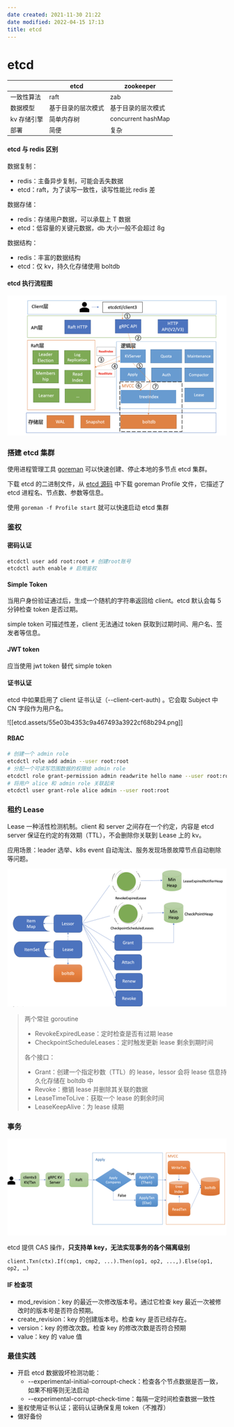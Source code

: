 ```yaml
---
date created: 2021-11-30 21:22
date modified: 2022-04-15 17:13
title: etcd
---
```

# etcd

|            | etcd               | zookeeper          |
| ---------- | ------------------ | ------------------ |
| 一致性算法 | raft               | zab                |
| 数据模型   | 基于目录的层次模式 | 基于目录的层次模式 |
| kv 存储引擎 | 简单内存树         | concurrent hashMap |
| 部署       | 简便               | 复杂               |

#### etcd 与 redis 区别

数据复制：

- redis：主备异步复制，可能会丢失数据
- etcd：raft，为了读写一致性，读写性能比 redis 差

数据存储：

- redis：存储用户数据，可以承载上 T 数据
- etcd：低容量的关键元数据，db 大小一般不会超过 8g

数据结构：

- redis：丰富的数据结构
- etcd：仅 kv，持久化存储使用 boltdb

#### etcd 执行流程图

![](etcd.assets/457db2c506135d5d29a93ef0bd97e4bb.png)

### 搭建 etcd 集群

使用进程管理工具 [goreman](https://github.com/mattn/goreman) 可以快速创建、停止本地的多节点 etcd 集群。

下载 etcd 的二进制文件，从 [etcd 源码](https://github.com/etcd-io/etcd/blob/v3.4.9/Procfile) 中下载 goreman Profile 文件，它描述了 etcd 进程名、节点数、参数等信息。

使用 `goreman -f Profile start` 就可以快速启动 etcd 集群



### 鉴权

#### 密码认证

```bash
etcdctl user add root:root # 创建root账号
etcdctl auth enable # 启用鉴权
```

#### Simple Token

当用户身份验证通过后，生成一个随机的字符串返回给 client。etcd 默认会每 5 分钟检查 token 是否过期。

simple token 可描述性差，client 无法通过 token 获取到过期时间、用户名、签发者等信息。

#### JWT token

应当使用 jwt token 替代 simple token

#### 证书认证

etcd 中如果启用了 client 证书认证（--client-cert-auth) 。它会取 Subject 中 CN 字段作为用户名。

![[etcd.assets/55e03b4353c9a467493a3922cf68b294.png]]

#### RBAC

```bash
# 创建一个 admin role
etcdctl role add admin --user root:root
# 分配一个可读写范围数据的权限给 admin role
etcdctl role grant-permission admin readwrite hello name --user root:root
# 将用户 alice 和 admin role 关联起来
etcdctl user grant-role alice admin --user root:root
```

### 租约 Lease

Lease 一种活性检测机制。client 和 server 之间存在一个约定，内容是 etcd server 保证在约定的有效期（TTL），不会删除你关联到 Lease 上的 kv。

应用场景：leader 选举、k8s event 自动淘汰、服务发现场景故障节点自动剔除等问题。

![](etcd.assets/ac70641fa3d41c2dac31dbb551394b7c.png)

> 两个常驻 goroutine
>
> - RevokeExpiredLease：定时检查是否有过期 lease
> - CheckpointScheduleLeases：定时触发更新 lease 剩余到期时间
>
> 各个接口：
>
> - Grant：创建一个指定秒数（TTL）的 lease，lessor 会将 lease 信息持久化存储在 boltdb 中
> - Revoke：撤销 lease 并删除其关联的数据
> - LeaseTimeToLive：获取一个 lease 的剩余时间
> - LeaseKeepAlive：为 lease 续期

### 事务

![](etcd.assets/e41a4f83bda29599efcf06f6012b0bd3.png)

etcd 提供 CAS 操作，**只支持单 key，无法实现事务的各个隔离级别**

```
client.Txn(ctx).If(cmp1, cmp2, ...).Then(op1, op2, ...,).Else(op1, op2, …)
```

#### IF 检查项

- mod_revision：key 的最近一次修改版本号。通过它检查 key 最近一次被修改时的版本号是否符合预期。
- create_revision：key 的创建版本号。检查 key 是否已经存在。
- version：key 的修改次数。检查 key 的修改次数是否符合预期
- value：key 的 value 值



### 最佳实践

- 开启 etcd 数据毁坏检测功能：
  - --experimental-initial-corroupt-check：检查各个节点数据是否一致，如果不相等则无法启动
  - --experimental-corrupt-check-time：每隔一定时间检查数据一致性
- 鉴权使用证书认证；密码认证确保复用 token（不推荐）
- 做好备份